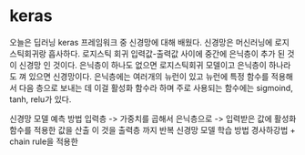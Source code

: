 # keras

오늘은 딥러닝 keras 프레임워크 중 신경망에 대해 배웠다. 신경망은 머신러닝에 로지스틱회귀랑 흡사하다. 로지스틱 회귀 입력값-출력값 사이에 중간에 은닉층이 추가 된 것이 신경망 인 것이다.
은닉층이 하나도 없으면 로지스틱회귀 모델이고 은닉층이 하나라도 껴 있으면 신경망이다. 은닉층에는 여러개의 뉴런이 있고 뉴런에 특정 함수를 적용해서 다음 층으로 보내는 데 이걸 
활성화 함수라 하며 주로 사용되는 함수에는 sigmoind, tanh, relu가 있다.

신경망 모델 예측 방법 입력층 -> 가중치를 곱해서 은닉층으로 -> 입력받은 값에 활성화 함수를 적용한 값을 산출 이 것을 출력층 까지 반복 
신경망 모델 학습 방법 경사하강법 + chain rule을 적용한 
